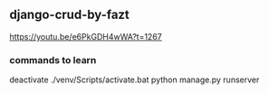 ## django-crud-by-fazt

https://youtu.be/e6PkGDH4wWA?t=1267

### commands to learn

deactivate
./venv/Scripts/activate.bat
python manage.py runserver
